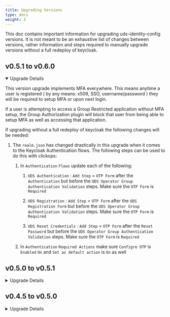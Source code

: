 ```yaml
---
title: Upgrading Versions
type: docs
weight: 3
---
```


This doc contains important information for upgrading uds-identity-config versions. It is not meant to be an exhaustive list of changes between versions, rather information and steps required to manually upgrade versions without a full redeploy of keycloak.

## v0.5.1 to v0.6.0

<details open>
<summary>Upgrade Details</summary>

This version upgrade implements MFA everywhere. This means anytime a user is registered ( by any means: x509, SSO, username/password ) they will be required to setup MFA or upon next login.

If a user is attempting to access a Group Restricted application without MFA setup, the Group Authorization plugin will block that user from being able to setup MFA as well as accessing that application.

If upgrading without a full redeploy of keycloak the following changes will be needed:
1. The `realm.json` has changed drastically in this upgrade when it comes to the Keycloak Authentication flows. The following steps can be used to do this with clickops:
   1. In `Authentication` `Flows` update each of the following:

      1. `UDS Authentication` : `Add Step` = `OTP Form` after the `Authentication` but before the `UDS Operator Group Authentication Validation` steps. Make sure the `OTP Form` is `Required`

      2. `UDS Registration` : `Add Step` = `OTP Form` after the `UDS Registration Form` but before the `UDS Operator Group Authentication Validation` steps. Make sure the `OTP Form` is `Required`

      3. `UDS Reset Credentials` : `Add Step` = `OTP Form` after the `Reset Password` but before the `UDS Operator Group Authentication Validation` steps. Make sure the `OTP Form` is `Required`

   2. In `Authentication` `Required Actions` make sure `Configre OTP` is `Enabled` `On` and `Set as default action` is `On` as well

</details>

## v0.5.0 to v0.5.1

<details>
<summary>Upgrade Details</summary>

This version upgrade utilizes built in Keycloak functionality for User Managed Attributes.

{{% alert-note %}}
User managed attributes are only available in Keycloak 24+
{{% /alert-note %}}

If upgrading without a full redeploy of keycloak the following changes will be needed:
1. The `realm.json` will need to be updated to contain the correct User Managed Attributes definition, [User Managed Attributes Configuration](https://github.com/defenseunicorns/uds-identity-config/blob/v0.5.1/src/realm.json#L1884-L1895). The following steps can be used to do this with clickops:
   1. In `Realm Settings` tab and on the `General` page
      1. toggle off `User-managed access`
      2. `Unmanaged Attributes` set to `Only administrators can write`
   2. On `User profile` page
      1. select the `JSON Editor` tab
      2. Copy and Paste the value of [the User Attribute Definition from the realm.json](https://github.com/defenseunicorns/uds-identity-config/blob/v0.5.1/src/realm.json#L1891)
      3. `Save`
2. Incorporate STIG password rules, in accordance with these two hardening guides:
   * [Elasticsearch 8.0 Application Server](https://github.com/user-attachments/files/16178987/Elasticsearch.8.0.Hardening.Guide.Application.Server.SRG.V3R1.pdf)
   * [Elasticsearch 8.0 Central Log Server](https://github.com/user-attachments/files/16178988/Elasticsearch.8.0.Hardening.Guide.Central.Log.Server.SRG.V2R1.pdf)
   * Changes:
     1. Passwords expire in 60 days
     2. Passwords complexity: 2 special characters, 1 digit, 1 lowercase, 1 uppercase, and 15 character minimum length
     3. IDP session idle timeout is now 10 minutes
     4. Maximum login attempts is now 3
</details>

## v0.4.5 to v0.5.0
<details>
<summary>Upgrade Details</summary>
This version upgrade brings in a new Authentication Flow for group authorization.

If upgrading without a full redeploy of keycloak the following steps will be necessary to create and use group authorization:
1. In keycloak admin portal, in `UDS` realm, navigate to `Authentication` sidebar tab
2. In `Authentication` tab add the `Authorization` flow to `UDS Authentication`, `UDS Registration`, `UDS Reset Credentials`
   1. In each `Authentication` flow
      1. `Add step` -> `UDS Operator Group Authentication Validation`
      * Make sure that the step is at the base level and bottom of the Authentication flow
3. Finally if using `SAML` IDP
   1. In the `Authentication` tab
      1. `Create Flow`
      2. `Name` -> `Authorization`
      3. `Description` -> `UDS Operator Group Authentication Validation`
      4. `Basic Flow`
      5. `Create`
      6. `Add execution`
      7. `Add` the `UDS Operator Group Authentication Validation`
   2. In the `Identity Providers` tab, select the `SAML` Provider
      1. Add the `Authorization` flow to the `Post login flow` in the `Advanced settings` section
</details>
